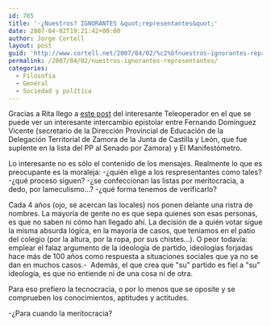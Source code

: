```yaml
---
id: 785
title: '-¿Nuestros? IGNORANTES &quot;representantes&quot;'
date: 2007-04-02T19:21:42+00:00
author: Jorge Cortell
layout: post
guid: 'http://www.cortell.net/2007/04/02/%c2%bfnuestros-ignorantes-representantes/'
permalink: /2007/04/02/nuestros-ignorantes-representantes/
categories:
  - Filosofí­a
  - General
  - Sociedad y polí­tica
---
```

Gracias a Rita llego a <a title="post del Teleoperador" target="_blank" href="http://elteleoperador.blogspot.com/2007/03/correos-y-disfrutad.html">este post</a> del interesante Teleoperador en el que se puede ver un interesante intercambio epistolar entre Fernando Domí­nguez Vicente (secretario de la Dirección Provincial de Educación de la Delegación Territorial de Zamora de la Junta de Castilla y León, que fue suplente en la lista del PP al Senado por Zamora) y El Manifestómetro.

Lo interesante no es sólo el contenido de los mensajes. Realmente lo que es preocupante es la moraleja: -¿quién elige a los respresentantes como tales? -¿qué proceso siguen? -¿se confeccionan las listas por meritocracia, a dedo, por lameculismo...? -¿qué forma tenemos de verificarlo?

Cada 4 años (ojo, se acercan las locales) nos ponen delante una ristra de nombres. La mayorí­a de gente no es que sepa quienes son esas personas, es que no saben ni cómo han llegado ahí­. La decisión de a quién votar sigue la misma absurda lógica, en la mayorí­a de casos, que tení­amos en el patio del colegio (por la altura, por la ropa, por sus chistes...). O peor todaví­a: emplear el falaz argumento de la ideologí­a de partido, ideologí­as forjadas hace más de 100 años como respuesta a situaciones sociales que ya no se dan en muchos casos.-  Además, el que crea que "su" partido es fiel a "su" ideologí­a, es que no entiende ni de una cosa ni de otra.

Para eso prefiero la tecnocracia, o por lo menos que se oposite y se comprueben los conocimientos, aptitudes y actitudes.

-¿Para cuando la meritocracia?